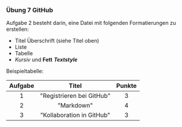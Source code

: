 ### Übung 7 GitHub

Aufgabe 2 besteht darin, eine Datei mit folgenden Formatierungen zu erstellen:
* Titel Überschrift (siehe Titel oben)
* Liste
* Tabelle
* *Kursiv* und **Fett** ***Textstyle***

Beispieltabelle:

| Aufgabe | Titel | Punkte |
|:------:|:----:| :--------:|
| 1 | "Registrieren bei GitHub" | 3 |
| 2 | "Markdown" | 4 |
| 3 | "Kollaboration in GitHub" | 3 |
